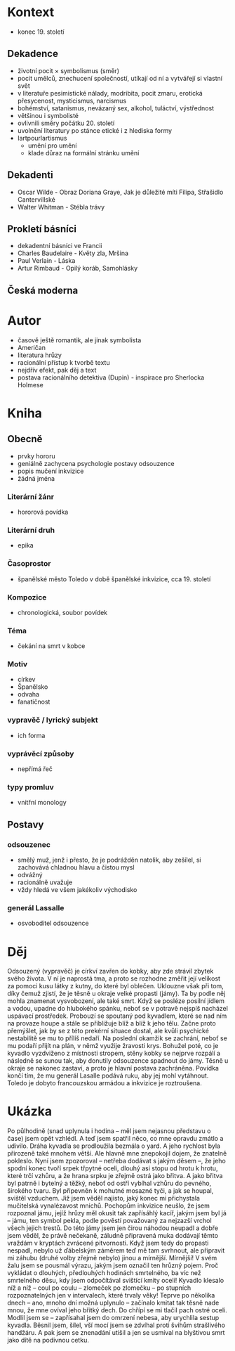 # Kontext
* konec 19. století

## Dekadence
* životní pocit × symbolismus (směr)
* pocit umělců, znechucení společností, utíkají od ní a vytvářejí si vlastní svět
* v literatuře pesimistické nálady, modribita, pocit zmaru, erotická přesycenost, mysticismus, narcismus
* bohémství, satanismus, nevázaný sex, alkohol, tuláctví, výstřednost
* většinou i symbolisté
* ovlivnili směry počátku 20. století
* uvolnění literatury po stánce etické i z hlediska formy
* lartpourlartismus
  * umění pro umění
  * klade důraz na formální stránku umění

## Dekadenti
* Oscar Wilde - Obraz Doriana Graye, Jak je důležité míti Filipa, Střašidlo Cantervillské
* Walter Whitman - Stébla trávy

## Prokletí básníci
* dekadentní básníci ve Francii
* Charles Baudelaire - Květy zla, Mršina
* Paul Verlain - Láska
* Artur Rimbaud - Opilý koráb, Samohlásky

## Česká moderna

# Autor
* časově ještě romantik, ale jinak symbolista
* Američan
* literatura hrůzy
* racionální přístup k tvorbě textu
* nejdřív efekt, pak děj a text
* postava racionálního detektiva (Dupin) - inspirace pro Sherlocka Holmese

# Kniha
## Obecně
* prvky hororu
* geniálně zachycena psychologie postavy odsouzence
* popis mučení inkvizice
* žádná jména

### Literární žánr
* hororová povídka 

### Literární druh
* epika

### Časoprostor
* španělské město Toledo v době španělské inkvizice, cca 19. století

### Kompozice
* chronologická, soubor povídek

### Téma
* čekání na smrt v kobce

### Motiv
* církev
* Španělsko
* odvaha
* fanatičnost

### vypravěč / lyrický subjekt
* ich forma

### vyprávěcí způsoby
* nepřímá řeč

### typy promluv
* vnitřní monology

## Postavy
### odsouzenec
* smělý muž, jenž i přesto, že je podrážděn natolik, aby zešílel, si zachovává chladnou hlavu a čistou mysl
* odvážný
* racionálně uvažuje
* vždy hledá ve všem jakékoliv východisko

### generál Lassalle
* osvoboditel odsouzence

# Děj
Odsouzený (vypravěč) je církví zavřen do kobky, aby zde strávil zbytek svého života. V ní je naprostá tma, a proto se rozhodne změřit její velikost za pomoci kusu látky z kutny, do které byl oblečen. Uklouzne však při tom, díky čemuž zjistí, že je těsně u okraje velké propasti (jámy). Ta by podle něj mohla znamenat vysvobození, ale také smrt. Když se posléze posilní jídlem a vodou, upadne do hlubokého spánku, neboť se v potravě nejspíš nacházel uspávací prostředek. Probouzí se spoutaný pod kyvadlem, které se nad ním na provaze houpe a stále se přibližuje blíž a blíž k jeho tělu. Začne proto přemýšlet, jak by se z této prekérní situace dostal, ale kvůli psychické nestabilitě se mu to příliš nedaří. Na poslední okamžik se zachrání, neboť se mu podaří přijít na plán, v němž využije žravosti krys. Bohužel poté, co je kyvadlo vyzdviženo z místnosti stropem, stěny kobky se nejprve rozpálí a následně se sunou tak, aby donutily odsouzence spadnout do jámy. Těsně u okraje se nakonec zastaví, a proto je hlavní postava zachráněna. Povídka končí tím, že mu generál Lasalle podává ruku, aby jej mohl vytáhnout. Toledo je dobyto francouzskou armádou a inkvizice je roztroušena.

# Ukázka
Po půlhodině (snad uplynula i hodina – měl jsem nejasnou představu o čase) jsem
opět vzhlédl. A teď jsem spatřil něco, co mne opravdu zmátlo a udivilo. Dráha
kyvadla se prodloužila bezmála o yard. A jeho rychlost byla přirozeně také mnohem
větší. Ale hlavně mne znepokojil dojem, že znatelně pokleslo. Nyní jsem zpozoroval –
netřeba dodávat s jakým děsem –, že jeho spodní konec tvoří srpek třpytné oceli,
dlouhý asi stopu od hrotu k hrotu, které trčí vzhůru, a že hrana srpku je zřejmě ostrá
jako břitva. A jako břitva byl patrně i bytelný a těžký, neboť od ostří vybíhal vzhůru
do pevného, širokého tvaru. Byl připevněn k mohutné mosazné tyči, a jak se houpal,
svištěl vzduchem.
Již jsem věděl najisto, jaký konec mi přichystala mučitelská vynalézavost mnichů.
Pochopům inkvizice neušlo, že jsem rozpoznal jámu, jejíž hrůzy měl okusit tak
zapřísáhlý kacíř, jakým jsem byl já – jámu, ten symbol pekla, podle pověstí
považovaný za nejzazší vrchol všech jejich trestů. Do této jámy jsem jen čirou
náhodou neupadl a dobře jsem věděl, že právě nečekaně, záludně připravená muka
dodávají těmto vraždám v kryptách zvrácené pitvornosti. Když jsem tedy do propasti
nespadl, nebylo už ďábelským záměrem teď mě tam svrhnout, ale připravit mi záhubu
(druhé volby zřejmě nebylo) jinou a mírnější. Mírnější! V svém žalu jsem se pousmál
výrazu, jakým jsem označil ten hrůzný pojem.
Proč vykládat o dlouhých, předlouhých hodinách smrtelného, ba víc než smrtelného
děsu, kdy jsem odpočítával svištící kmity oceli! Kyvadlo klesalo níž a níž – coul po
coulu – zlomeček po zlomečku – po stupních rozpoznatelných jen v intervalech, které
trvaly věky! Teprve po několika dnech – ano, mnoho dní možná uplynulo – začínalo
kmitat tak těsně nade mnou, že mne ovíval jeho břitký dech. Do chřípí se mi tlačil
pach ostré oceli. Modlil jsem se – zapřísahal jsem do omrzení nebesa, aby urychlila
sestup kyvadla. Běsnil jsem, šílel, vší mocí jsem se zdvíhal proti švihům strašlivého
handžáru. A pak jsem se znenadání utišil a jen se usmíval na blyštivou smrt jako dítě
na podivnou cetku.